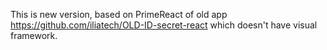This is new version, based on PrimeReact of old app https://github.com/iliatech/OLD-ID-secret-react which doesn't have visual framework.
